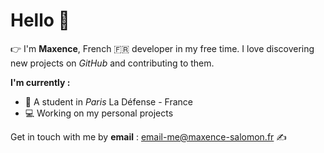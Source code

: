 # Hello 👋

👉 I'm **Maxence**, French 🇫🇷 developer in my free time. I love discovering new projects on *GitHub* and contributing to them.

**I'm currently :**

 - 📝 A student in *Paris* La Défense - France
 - 💻 Working on my personal projects

Get in touch with me by **email** : email-me@maxence-salomon.fr ✍️
